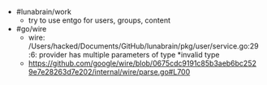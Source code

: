 - #lunabrain/work
	- try to use entgo for users, groups, content
- #go/wire
	- wire: /Users/hacked/Documents/GitHub/lunabrain/pkg/user/service.go:29:6: provider has multiple parameters of type *invalid type
	- https://github.com/google/wire/blob/0675cdc9191c85b3aeb6bc2529e7e28263d7e202/internal/wire/parse.go#L700